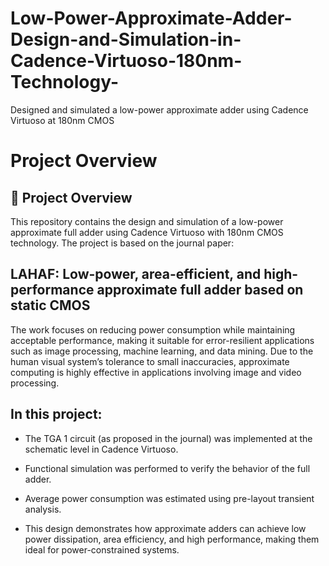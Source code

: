 # Low-Power-Approximate-Adder-Design-and-Simulation-in-Cadence-Virtuoso-180nm-Technology-
Designed and simulated a low-power approximate adder using Cadence Virtuoso at 180nm CMOS
# Project Overview
## 📌 Project Overview
This repository contains the design and simulation of a low-power approximate full adder using Cadence Virtuoso with 180nm CMOS technology. The project is based on the journal paper:

## LAHAF: Low-power, area-efficient, and high-performance approximate full adder based on static CMOS

The work focuses on reducing power consumption while maintaining acceptable performance, making it suitable for error-resilient applications such as image processing, machine learning, and data mining. Due to the human visual system’s tolerance to small inaccuracies, approximate computing is highly effective in applications involving image and video processing.

## In this project:

* The TGA 1 circuit (as proposed in the journal) was implemented at the schematic level in Cadence Virtuoso.

* Functional simulation was performed to verify the behavior of the full adder.

* Average power consumption was estimated using pre-layout transient analysis.

* This design demonstrates how approximate adders can achieve low power dissipation, area efficiency, and high performance, making them ideal for power-constrained systems.
